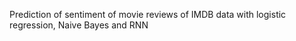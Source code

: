 Prediction of sentiment of movie reviews of IMDB data with logistic regression, Naive Bayes and RNN
